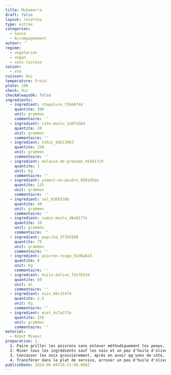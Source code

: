 ```yaml
---
title: Muhamarra
draft: false
layout: recettes
type: entree
categories:
  - Sauce
  - Accompagnement
auteur: ''
regime:
  - vegetarien
  - vegan
  - sans-lactose
saison:
  - ete
cuisson: Oui
temperature: Froid
plate: 100
check: Oui
checkAlwaysOk: false
ingredients:
  - ingredient: chapelure_75b66744
    quantite: 500
    unit: grammes
    commentaire: ''
  - ingredient: cafe-moulu_2a0fa5b4
    quantite: 20
    unit: grammes
    commentaire: ''
  - ingredient: tahin_9d513003
    quantite: 250
    unit: grammes
    commentaire: ''
  - ingredient: melasse-de-grenade_455017c0
    quantite: 1
    unit: Kg
    commentaire: ''
  - ingredient: piment-en-poudre_9892d5ee
    quantite: 125
    unit: grammes
    commentaire: ''
  - ingredient: sel_6369338b
    quantite: 40
    unit: grammes
    commentaire: ''
  - ingredient: cumin-moulu_d8e8177e
    quantite: 20
    unit: grammes
    commentaire: ''
  - ingredient: paprika_3f355588
    quantite: 75
    unit: grammes
    commentaire: ''
  - ingredient: poivron-rouge_91d0a814
    quantite: 8
    unit: Kg
    commentaire: ''
  - ingredient: huile-dolive_f2e76310
    quantite: 60
    unit: ml
    commentaire: ''
  - ingredient: noix_06c15474
    quantite: 2.5
    unit: Kg
    commentaire: ''
  - ingredient: miel_4c7a2f1e
    quantite: 250
    unit: grammes
    commentaire: ''
materiel:
  - Robot Mixeur
preparation: |-
  1. Faire griller les poivrons sans enlever méthodiquement les peaux, un peu quand même.
  2. Mixer tous les ingrédients sauf les noix et un peu d'huile d'olive pour le service. Attention à laisser une part sans chapelure pour sans gluten.
  3. Concasser les noix grossièrement, après en avoir qq'unes de côté, les ajouter au melange.
  4. Transférer dans le plat de service, arroser un peu d'huile d'olives et décorer avec les noix restantes.
publishDate: 2024-06-04T16:31:00.000Z
---
```


